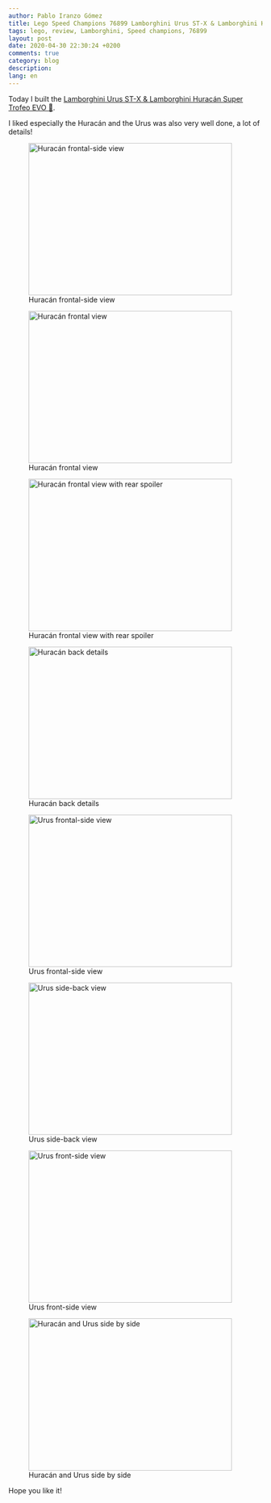 ```yaml
---
author: Pablo Iranzo Gómez
title: Lego Speed Champions 76899 Lamborghini Urus ST-X & Lamborghini Huracán Super Trofeo EVO
tags: lego, review, Lamborghini, Speed champions, 76899
layout: post
date: 2020-04-30 22:30:24 +0200
comments: true
category: blog
description:
lang: en
---
```


Today I built the [Lamborghini Urus ST-X & Lamborghini Huracán Super Trofeo EVO 🛒](https://www.amazon.es/dp/B07W6Q9G1Y?tag=redken-21).

I liked especially the Huracán and the Urus was also very well done, a lot of details!

<div class="elegant-gallery" itemscope itemtype="http://schema.org/ImageGallery">
<figure itemprop="associatedMedia" itemscope itemtype="http://schema.org/ImageObject">
        <a href="https://i.imgur.com/dMor15o.jpg.jpg" itemprop="contentUrl" data-size="4032x3024">
            <img src="https://i.imgur.com/dMor15ot.jpg" width="403" height="302" itemprop="thumbnail" alt="Huracán frontal-side view" />
        </a>
        <figcaption itemprop="caption description">Huracán frontal-side view</figcaption>
    </figure>
<figure itemprop="associatedMedia" itemscope itemtype="http://schema.org/ImageObject">
        <a href="https://i.imgur.com/WFZExx3.jpg.jpg" itemprop="contentUrl" data-size="4032x3024">
            <img src="https://i.imgur.com/WFZExx3t.jpg" width="403" height="302" itemprop="thumbnail" alt="Huracán frontal view" />
        </a>
        <figcaption itemprop="caption description">Huracán frontal view</figcaption>
    </figure>
<figure itemprop="associatedMedia" itemscope itemtype="http://schema.org/ImageObject">
        <a href="https://i.imgur.com/wC3QWDb.jpg.jpg" itemprop="contentUrl" data-size="4032x3024">
            <img src="https://i.imgur.com/wC3QWDbt.jpg" width="403" height="302" itemprop="thumbnail" alt="Huracán frontal view with rear spoiler" />
        </a>
        <figcaption itemprop="caption description">Huracán frontal view with rear spoiler</figcaption>
    </figure>
<figure itemprop="associatedMedia" itemscope itemtype="http://schema.org/ImageObject">
        <a href="https://i.imgur.com/f0RYTaH.jpg.jpg" itemprop="contentUrl" data-size="4032x3024">
            <img src="https://i.imgur.com/f0RYTaHt.jpg" width="403" height="302" itemprop="thumbnail" alt="Huracán back details" />
        </a>
        <figcaption itemprop="caption description">Huracán back details</figcaption>
    </figure>
<figure itemprop="associatedMedia" itemscope itemtype="http://schema.org/ImageObject">
        <a href="https://i.imgur.com/gveoUgu.jpg.jpg" itemprop="contentUrl" data-size="4032x3024">
            <img src="https://i.imgur.com/gveoUgut.jpg" width="403" height="302" itemprop="thumbnail" alt="Urus frontal-side view" />
        </a>
        <figcaption itemprop="caption description">Urus frontal-side view</figcaption>
    </figure>
<figure itemprop="associatedMedia" itemscope itemtype="http://schema.org/ImageObject">
        <a href="https://i.imgur.com/R3old3o.jpg.jpg" itemprop="contentUrl" data-size="4032x3024">
            <img src="https://i.imgur.com/R3old3ot.jpg" width="403" height="302" itemprop="thumbnail" alt="Urus side-back view" />
        </a>
        <figcaption itemprop="caption description">Urus side-back view</figcaption>
    </figure>
<figure itemprop="associatedMedia" itemscope itemtype="http://schema.org/ImageObject">
        <a href="https://i.imgur.com/91uRNPA.jpg.jpg" itemprop="contentUrl" data-size="4032x3024">
            <img src="https://i.imgur.com/91uRNPAt.jpg" width="403" height="302" itemprop="thumbnail" alt="Urus front-side view" />
        </a>
        <figcaption itemprop="caption description">Urus front-side view</figcaption>
    </figure>
<figure itemprop="associatedMedia" itemscope itemtype="http://schema.org/ImageObject">
        <a href="https://i.imgur.com/mCbBcsD.jpg.jpg" itemprop="contentUrl" data-size="4032x3024">
            <img src="https://i.imgur.com/mCbBcsDt.jpg" width="403" height="302" itemprop="thumbnail" alt="Huracán and Urus side by side" />
        </a>
        <figcaption itemprop="caption description">Huracán and Urus side by side</figcaption>
    </figure>
</div>

Hope you like it!
